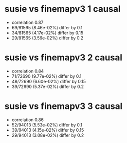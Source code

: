# susie vs finemapv3  1 causal

- correlation 0.87
- 69/81565 (8.46e-02%) differ by 0.1
- 34/81565 (4.17e-02%) differ by 0.15
- 29/81565 (3.56e-02%) differ by 0.2


# susie vs finemapv3  2 causal

- correlation 0.84
- 71/72690 (9.77e-02%) differ by 0.1
- 48/72690 (6.60e-02%) differ by 0.15
- 39/72690 (5.37e-02%) differ by 0.2


# susie vs finemapv3  3 causal

- correlation 0.86
- 52/94013 (5.53e-02%) differ by 0.1
- 39/94013 (4.15e-02%) differ by 0.15
- 29/94013 (3.08e-02%) differ by 0.2


